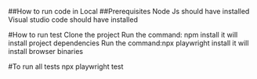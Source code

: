 ##How to run code in Local
##Prerequisites
Node Js should have installed
Visual studio code should have installed

#How to run test
Clone the project
Run the command: npm install
it will install project dependencies
Run the command:npx playwright install
it will install browser binaries

#To run all tests
npx playwright test


